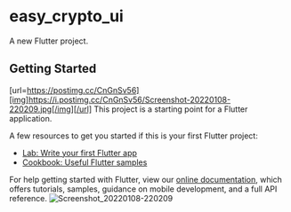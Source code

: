 # easy_crypto_ui

A new Flutter project.

## Getting Started

[url=https://postimg.cc/CnGnSv56][img]https://i.postimg.cc/CnGnSv56/Screenshot-20220108-220209.jpg[/img][/url]
This project is a starting point for a Flutter application.

A few resources to get you started if this is your first Flutter project:

- [Lab: Write your first Flutter app](https://flutter.dev/docs/get-started/codelab)
- [Cookbook: Useful Flutter samples](https://flutter.dev/docs/cookbook)

For help getting started with Flutter, view our
[online documentation](https://flutter.dev/docs), which offers tutorials,
samples, guidance on mobile development, and a full API reference.
![Screenshot_20220108-220209](https://user-images.githubusercontent.com/41896911/148661499-12be1df2-0c4a-490c-8322-7f8e44e43e91.jpg)
